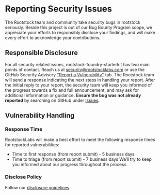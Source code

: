 # Reporting Security Issues
The Rootstock team and community take security bugs in rootstock seriously. Beside this project is out of our Bug Bounty Program scope, we appreciate your efforts to responsibly disclose your findings, and will make every effort to acknowledge your contributions.
## Responsible Disclosure
For all security related issues, rootstock-foundry-starterkit has two main points of contact. Reach us at <security@rootstocklabs.com> or use the GitHub Security Advisory ["Report a Vulnerability"](https://github.com/rsksmart/rsk-wagmi-starter-kit/security/advisories/new) tab.
The Rootstock team will send a response indicating the next steps in handling your report. After the initial reply to your report, the security team will keep you informed of the progress towards a fix and full announcement, and may ask for additional information or guidance.
**Ensure the bug was not already reported** by searching on GitHub under [Issues](https://github.com/rsksmart/rsk-wagmi-starter-kit/issues).
## Vulnerability Handling
### Response Time
RootstockLabs will make a best effort to meet the following response times for reported vulnerabilities:
* Time to first response (from report submit) - 5 business days
* Time to triage (from report submit) - 7 business days
We’ll try to keep you informed about our progress throughout the process.
### Disclose Policy
Follow our [disclosure guidelines](https://www.rootstocklabs.com/bounty-program/).